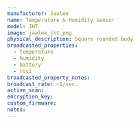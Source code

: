 ```yaml
---
manufacturer: Jaalee
name: Temperature & Humidity sensor
model: JHT
image: jaalee_jht.png
physical_description: Square rounded body
broadcasted_properties:
  - temperature
  - humidity
  - battery
  - rssi
broadcasted_property_notes:
broadcast_rate: ~1/sec.
active_scan:
encryption_key: 
custom_firmware:
notes:
---
```

